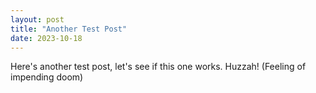 ```yaml
---
layout: post
title: "Another Test Post"
date: 2023-10-18
---
```

Here's another test post, let's see if this one works. Huzzah! (Feeling of impending doom)
